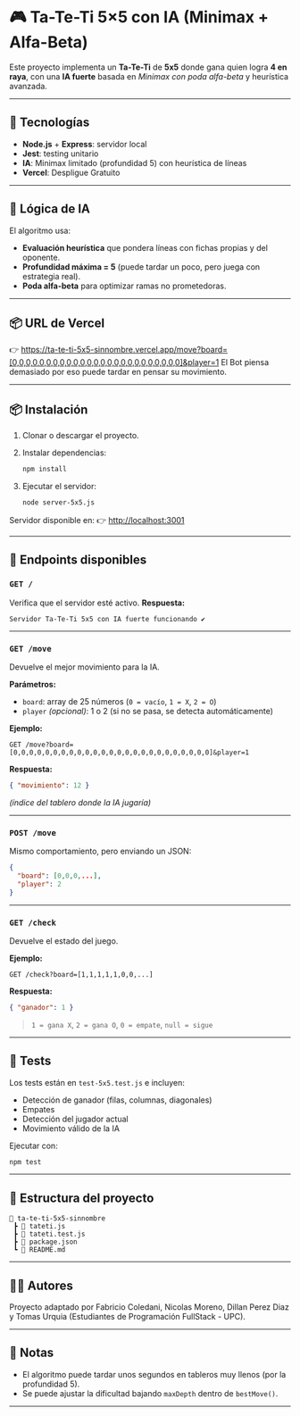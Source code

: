 # 🎮 Ta-Te-Ti 5×5 con IA (Minimax + Alfa-Beta)

Este proyecto implementa un **Ta-Te-Ti** de **5x5** donde gana quien logra **4 en raya**, con una **IA fuerte** basada en *Minimax con poda alfa-beta* y heurística avanzada.

---

## 🚀 Tecnologías
- **Node.js** + **Express**: servidor local
- **Jest**: testing unitario
- **IA**: Minimax limitado (profundidad 5) con heurística de líneas
- **Vercel**: Despligue Gratuito

---

## 🧠 Lógica de IA
El algoritmo usa:
- **Evaluación heurística** que pondera líneas con fichas propias y del oponente.
- **Profundidad máxima = 5** (puede tardar un poco, pero juega con estrategia real).
- **Poda alfa-beta** para optimizar ramas no prometedoras.

---

## 📦 URL de Vercel

👉 https://ta-te-ti-5x5-sinnombre.vercel.app/move?board=[0,0,0,0,0,0,0,0,0,0,0,0,0,0,0,0,0,0,0,0,0,0,0,0,0]&player=1
El Bot piensa demasiado por eso puede tardar en pensar su movimiento.

---

## 📦 Instalación

1. Clonar o descargar el proyecto.
2. Instalar dependencias:
   ```bash
   npm install


3. Ejecutar el servidor:

   ```bash
   node server-5x5.js


Servidor disponible en:
👉 [http://localhost:3001](http://localhost:3001)

---

## 🧩 Endpoints disponibles

### `GET /`

Verifica que el servidor esté activo.
**Respuesta:**

```
Servidor Ta-Te-Ti 5x5 con IA fuerte funcionando ✔️
```

---

### `GET /move`

Devuelve el mejor movimiento para la IA.

**Parámetros:**

* `board`: array de 25 números (`0 = vacío`, `1 = X`, `2 = O`)
* `player` *(opcional)*: 1 o 2 (si no se pasa, se detecta automáticamente)

**Ejemplo:**

```
GET /move?board=[0,0,0,0,0,0,0,0,0,0,0,0,0,0,0,0,0,0,0,0,0,0,0,0,0]&player=1
```

**Respuesta:**

```json
{ "movimiento": 12 }
```

*(índice del tablero donde la IA jugaría)*

---

### `POST /move`

Mismo comportamiento, pero enviando un JSON:

```json
{
  "board": [0,0,0,...],
  "player": 2
}
```

---

### `GET /check`

Devuelve el estado del juego.

**Ejemplo:**

```
GET /check?board=[1,1,1,1,1,0,0,...]
```

**Respuesta:**

```json
{ "ganador": 1 }
```

> `1 = gana X`, `2 = gana O`, `0 = empate`, `null = sigue`

---

## 🧪 Tests

Los tests están en `test-5x5.test.js` e incluyen:

* Detección de ganador (filas, columnas, diagonales)
* Empates
* Detección del jugador actual
* Movimiento válido de la IA

Ejecutar con:

```bash
npm test
```

---

## 🧱 Estructura del proyecto

```
📁 ta-te-ti-5x5-sinnombre
 ┣ 📄 tateti.js
 ┣ 📄 tateti.test.js
 ┣ 📄 package.json
 ┗ 📄 README.md
```

---

## 👨‍💻 Autores

Proyecto adaptado por Fabricio Coledani, Nicolas Moreno, Dillan Perez Diaz y Tomas Urquia (Estudiantes de Programación FullStack - UPC).

---

## 🧩 Notas

* El algoritmo puede tardar unos segundos en tableros muy llenos (por la profundidad 5).
* Se puede ajustar la dificultad bajando `maxDepth` dentro de `bestMove()`.

---

